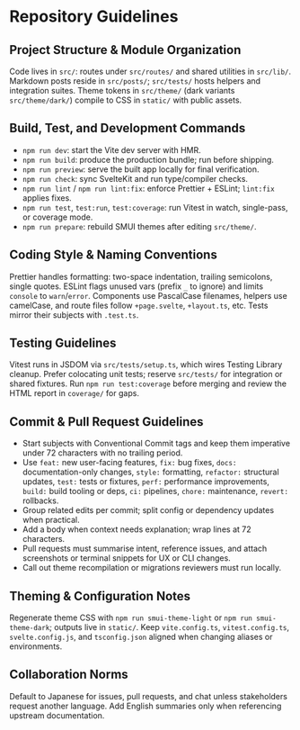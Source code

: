 # Repository Guidelines

## Project Structure & Module Organization

Code lives in `src/`: routes under `src/routes/` and shared utilities in `src/lib/`. Markdown posts reside in `src/posts/`; `src/tests/` hosts helpers and integration suites. Theme tokens in `src/theme/` (dark variants `src/theme/dark/`) compile to CSS in `static/` with public assets.

## Build, Test, and Development Commands

- `npm run dev`: start the Vite dev server with HMR.
- `npm run build`: produce the production bundle; run before shipping.
- `npm run preview`: serve the built app locally for final verification.
- `npm run check`: sync SvelteKit and run type/compiler checks.
- `npm run lint` / `npm run lint:fix`: enforce Prettier + ESLint; `lint:fix` applies fixes.
- `npm run test`, `test:run`, `test:coverage`: run Vitest in watch, single-pass, or coverage mode.
- `npm run prepare`: rebuild SMUI themes after editing `src/theme/`.

## Coding Style & Naming Conventions

Prettier handles formatting: two-space indentation, trailing semicolons, single quotes. ESLint flags unused vars (prefix `_` to ignore) and limits `console` to `warn`/`error`. Components use PascalCase filenames, helpers use camelCase, and route files follow `+page.svelte`, `+layout.ts`, etc. Tests mirror their subjects with `.test.ts`.

## Testing Guidelines

Vitest runs in JSDOM via `src/tests/setup.ts`, which wires Testing Library cleanup. Prefer colocating unit tests; reserve `src/tests/` for integration or shared fixtures. Run `npm run test:coverage` before merging and review the HTML report in `coverage/` for gaps.

## Commit & Pull Request Guidelines

- Start subjects with Conventional Commit tags and keep them imperative under 72 characters with no trailing period.
- Use `feat:` new user-facing features, `fix:` bug fixes, `docs:` documentation-only changes, `style:` formatting, `refactor:` structural updates, `test:` tests or fixtures, `perf:` performance improvements, `build:` build tooling or deps, `ci:` pipelines, `chore:` maintenance, `revert:` rollbacks.
- Group related edits per commit; split config or dependency updates when practical.
- Add a body when context needs explanation; wrap lines at 72 characters.
- Pull requests must summarise intent, reference issues, and attach screenshots or terminal snippets for UX or CLI changes.
- Call out theme recompilation or migrations reviewers must run locally.

## Theming & Configuration Notes

Regenerate theme CSS with `npm run smui-theme-light` or `npm run smui-theme-dark`; outputs live in `static/`. Keep `vite.config.ts`, `vitest.config.ts`, `svelte.config.js`, and `tsconfig.json` aligned when changing aliases or environments.

## Collaboration Norms

Default to Japanese for issues, pull requests, and chat unless stakeholders request another language. Add English summaries only when referencing upstream documentation.

